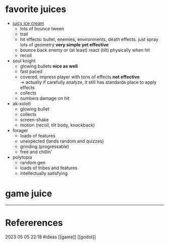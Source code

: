 # favorite juices
- [juicy ice cream](https://www.youtube.com/watch?v=cbZx2bSw4k4) 
	- lots of bounce tween
	- trail 
	- hit effects: bullet, enemies, environments, death effects. just spray lots of geometry **very simple yet effective** 
	- bounce back enemy or (at least) react (tilt) physically when hit
	- recoil
- soul knight
	- glowing bullets **nice as well**
	- fast paced 
	- covered, impress player with tons of effects **not effective**  
	-> actually if carefully analyze, it still has standards place to apply effects   
	- collects
	- numbers damage on hit 
- ak-xolotl 
	- glowing bullet
	- collects
	- screen-shake 
	- motion (recoil, tilt body, knockback)
- forager
	- loads of features 
	- unexpected (lands random and quizzes)
	- grinding (progressable)
	- free and chillin'
- polytopia
	- random gen 
	- loads of tribes and features 
	- intellectually satisfying





# game juice
--- 
# Refererences 




2023 05 05 22:18
#ideas [[game]] [[godot]] 